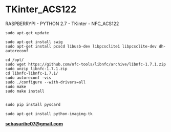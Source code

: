 # TKinter_ACS122

 RASPBERRYPI - PYTHON 2.7 - TKinter - NFC_ACS122

```Terminal
sudo apt-get update

sudo apt-get install swig 
sudo apt-get install pcscd libusb-dev libpcsclite1 libpcsclite-dev dh-autoreconf

cd /opt/
sudo wget https://github.com/nfc-tools/libnfc/archive/libnfc-1.7.1.zip
sudo unzip libnfc-1.7.1.zip
cd libnfc-libnfc-1.7.1/
sudo autoreconf -vis
sudo ./configure --with-drivers=all
sudo make
sudo make install


```

```Python
sudo pip install pyscard

sudo apt-get install python-imaging-tk
```

**sebasuribe07@gmail.com**
